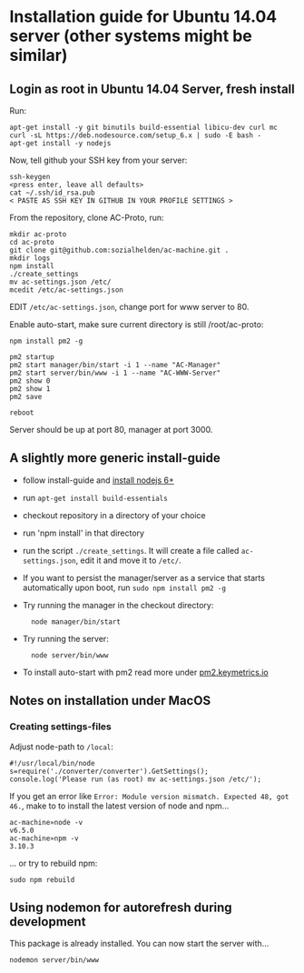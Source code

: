 # Installation guide for Ubuntu 14.04 server (other systems might be similar)
## Login as root in Ubuntu 14.04 Server, fresh install
Run:

    apt-get install -y git binutils build-essential libicu-dev curl mc
    curl -sL https://deb.nodesource.com/setup_6.x | sudo -E bash -
    apt-get install -y nodejs

Now, tell github your SSH key from your server:

    ssh-keygen
    <press enter, leave all defaults>
    cat ~/.ssh/id_rsa.pub
    < PASTE AS SSH KEY IN GITHUB IN YOUR PROFILE SETTINGS >

From the repository, clone AC-Proto, run:

    mkdir ac-proto
    cd ac-proto
    git clone git@github.com:sozialhelden/ac-machine.git .
    mkdir logs
    npm install
    ./create_settings
    mv ac-settings.json /etc/
    mcedit /etc/ac-settings.json

EDIT `/etc/ac-settings.json`, change port for www server to 80.

Enable auto-start, make sure current directory is still /root/ac-proto:

    npm install pm2 -g

    pm2 startup
    pm2 start manager/bin/start -i 1 --name "AC-Manager"
    pm2 start server/bin/www -i 1 --name "AC-WWW-Server"
    pm2 show 0
    pm2 show 1
    pm2 save
    
    reboot

Server should be up at port 80, manager at port 3000.


## A slightly more generic install-guide
- follow install-guide and [install nodejs 6+](https://nodejs.org/en/download/package-manager/)
- run `apt-get install build-essentials`
- checkout repository in a directory of your choice
- run 'npm install' in that directory
- run the script `./create_settings`. It will create a file called `ac-settings.json`, edit it and move it to `/etc/`.
- If you want to persist the manager/server as a service that starts automatically upon boot, run `sudo npm install pm2 -g`
- Try running the manager in the checkout directory:
 
        node manager/bin/start 
     
- Try running the server:

        node server/bin/www

- To install auto-start with pm2 read more under [pm2.keymetrics.io](http://pm2.keymetrics.io/)

## Notes on installation under MacOS

### Creating settings-files
Adjust node-path to `/local`:

    #!/usr/local/bin/node
    s=require('./converter/converter').GetSettings();
    console.log('Please run (as root) mv ac-settings.json /etc/');

If you get an error like `Error: Module version mismatch. Expected 48, got 46.`, make to to install the latest version of node and npm...
     
    ac-machine»node -v
    v6.5.0
    ac-machine»npm -v
    3.10.3

... or try to rebuild npm:

    sudo npm rebuild
    
## Using nodemon for autorefresh during development

This package is already installed. You can now start the server with...

    nodemon server/bin/www 




